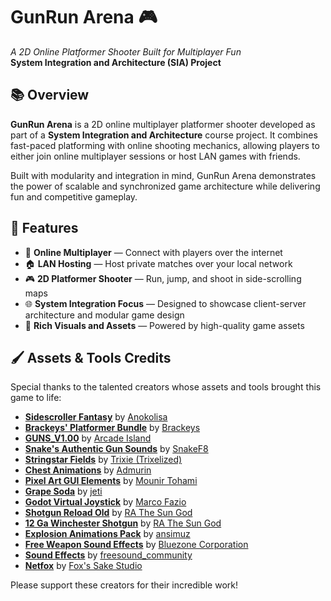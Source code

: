 # GunRun Arena 🎮  
*A 2D Online Platformer Shooter Built for Multiplayer Fun*  
**System Integration and Architecture (SIA) Project**

## 📚 Overview
**GunRun Arena** is a 2D online multiplayer platformer shooter developed as part of a **System Integration and Architecture** course project. It combines fast-paced platforming with online shooting mechanics, allowing players to either join online multiplayer sessions or host LAN games with friends.

Built with modularity and integration in mind, GunRun Arena demonstrates the power of scalable and synchronized game architecture while delivering fun and competitive gameplay.

## 🚀 Features
- 🔫 **Online Multiplayer** — Connect with players over the internet
- 🏠 **LAN Hosting** — Host private matches over your local network
- 🎮 **2D Platformer Shooter** — Run, jump, and shoot in side-scrolling maps
- 🌐 **System Integration Focus** — Designed to showcase client-server architecture and modular game design
- 🎨 **Rich Visuals and Assets** — Powered by high-quality game assets

## 🖌️ Assets & Tools Credits
Special thanks to the talented creators whose assets and tools brought this game to life:

- [**Sidescroller Fantasy**](https://anokolisa.itch.io/sidescroller-pixelart-sprites-asset-pack-forest-16x16) by [Anokolisa](https://anokolisa.itch.io/)
- [**Brackeys' Platformer Bundle**](https://brackeysgames.itch.io/brackeys-platformer-bundle) by [Brackeys](https://brackeysgames.itch.io/)
- [**GUNS_V1.00**](https://arcadeisland.itch.io/guns-asset-pack-v1) by [Arcade Island](https://arcadeisland.itch.io/)
- [**Snake's Authentic Gun Sounds**](https://f8studios.itch.io/snakes-authentic-gun-sounds) by [SnakeF8](https://f8studios.itch.io/)
- [**Stringstar Fields**](https://trixelized.itch.io/starstring-fields) by [Trixie (Trixelized)](https://itch.io/profile/trixelized)
- [**Chest Animations**](https://admurin.itch.io/free-chest-animations) by [Admurin](https://itch.io/profile/admurin)
- [**Pixel Art GUI Elements**](https://mounirtohami.itch.io/pixel-art-gui-elements) by [Mounir Tohami](https://mounirtohami.itch.io/)
- [**Grape Soda**](https://www.dafont.com/grapesoda-2.font) by [jeti](https://www.dafont.com/jeti.d2122)
- [**Godot Virtual Joystick**](https://github.com/MarcoFazioRandom/Virtual-Joystick-Godot) by [Marco Fazio](https://github.com/MarcoFazioRandom)
- [**Shotgun Reload Old**](https://soundbible.com/1996-Shotgun-Reload-Old.html) by [RA The Sun God](https://soundbible.com/)
- [**12 Ga Winchester Shotgun**](https://soundbible.com/2101-12-Ga-Winchester-Shotgun.html) by [RA The Sun God](https://soundbible.com/)
- [**Explosion Animations Pack**](https://ansimuz.itch.io/explosion-animations-pack) by [ansimuz](https://ansimuz.itch.io/)
- [**Free Weapon Sound Effects**](https://www.bluezone-corporation.com/free-sound-effects) by [Bluezone Corporation](https://www.bluezone-corporation.com/)
- [**Sound Effects**](https://pixabay.com/users/freesound_community-46691455/) by [freesound_community](https://pixabay.com/users/freesound_community-46691455/)
- [**Netfox**](https://github.com/foxssake/netfox) by [Fox's Sake Studio](https://github.com/foxssake)

Please support these creators for their incredible work!
